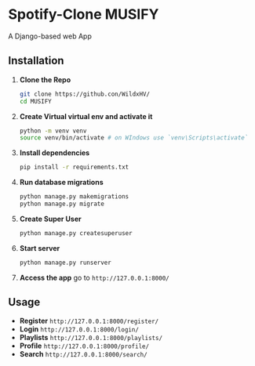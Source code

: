 # Spotify-Clone MUSIFY

A Django-based web App

## Installation

1. **Clone the Repo**
    ```sh
    git clone https://github.con/WildxHV/
    cd MUSIFY
    ```

2. **Create Virtual virtual env and activate it**
    ``` sh
    python -m venv venv
    source venv/bin/activate # on WIndows use `venv\Scripts\activate`
    ```

3. **Install dependencies**
    ```sh
    pip install -r requirements.txt
    ```

4. **Run database migrations**
   ```sh
   python manage.py makemigrations
   python manage.py migrate
   ```
5. **Create Super User**
    ```sh
    python manage.py createsuperuser
    ```
6. **Start server**
   ```sh
   python manage.py runserver
   ```
7. **Access the app**
   go to `http://127.0.0.1:8000/`


## Usage

- **Register** `http://127.0.0.1:8000/register/`
- **Login** `http://127.0.0.1:8000/login/`
- **Playlists** `http://127.0.0.1:8000/playlists/`
- **Profile** `http://127.0.0.1:8000/profile/`
- **Search** `http://127.0.0.1:8000/search/`